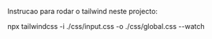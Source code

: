 Instrucao para rodar o tailwind neste projecto:

npx tailwindcss -i ./css/input.css -o ./css/global.css --watch